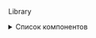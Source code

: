 Library


<details><summary>Список компонентов</summary><blockquote>



<details><summary> Resistors </summary><blockquote>

~~~
R 0603 ±0,1%
R 0603 ±1%
R 0603 ±5%
R 0805 ±0,1%
R 0805 ±1%
R 0805 ±5%
R 1206 ±0,1%
R 1206 ±1%
R 1206 ±5%
R 1812 ±0,1%
R 1812 ±1%
R 1812 ±5%
R 2512 ±0,1%
R 2512 ±1%
R 2512 ±5%

R 0,125W ±0,1%
R 0,125W ±1%
R 0,125W ±5%
R 0,25W 0,±1%
R 0,25W ±1%
R 0,25W ±5%
R 0,5W ±0,1%
R 0,5W ±1%
R 0,5W ±5%
R 1W ±0,1%
R 1W ±1%
R 1W ±5%
R 2W ±0,1%
R 2W ±1%
R 2W ±5%
~~~

</blockquote></details>  

<details><summary> Capasitors </summary><blockquote>
~~~
Керамические
С0603 X7R
С0805 X7R
С1206 X7R
С1210 X7R 
С1812 X7R 

С0603 NP0
С0805 NP0
С126 NP0
С1210 NP0
С1812 NP0

Танталовые
TCAP A
TCAP B
TCAP C
TCAP D
TCAP E

Электролитические
ECAP 5х7
ECAP 5х11
ECAP 6х11
ECAP 8х12
ECAP 10х12
ECAP 10х20
ECAP 10х15
ECAP 10х18
ECAP 10х22
ECAP 10х30
ECAP 13х14
ECAP 13х15
ECAP 13х17
ECAP 13х20
ECAP 13х22
ECAP 13х25
ECAP 13х27
ECAP 13х35,5
ECAP 16х16,5
ECAP 16х20
ECAP 16х22
ECAP 16х26,5
ECAP 16х27
ECAP 16х33,5
ECAP 16х37
ECAP 18х35
~~~

</blockquote></details>

<details><summary> Resistors Other </summary><blockquote>

</blockquote></details>

<details><summary> Capasitors Other </summary><blockquote>

</blockquote></details>

<details><summary> Diode </summary><blockquote>

</blockquote></details>

<details><summary> Transistor </summary><blockquote>

</blockquote></details>

<details><summary> OpAmp </summary><blockquote>

</blockquote></details>

<details><summary> Microcontroller </summary><blockquote>

</blockquote></details>

<details><summary> LinearVoltage </summary><blockquote>

</blockquote></details>

<details><summary> SMPScontrol </summary><blockquote>

</blockquote></details>

<details><summary> Contact </summary><blockquote>

</blockquote></details>

<details><summary> Logic </summary><blockquote>

</blockquote></details>

<details><summary> Interface </summary><blockquote>

</blockquote></details>

<details><summary> Protection </summary><blockquote>

</blockquote></details>

<details><summary> Drivers </summary><blockquote>

</blockquote></details>

<details><summary> MotorControl </summary><blockquote>

</blockquote></details>

<details><summary> Magnetics </summary><blockquote>

</blockquote></details>

<details><summary> LED </summary><blockquote>

</blockquote></details>

<details><summary> Quartz </summary><blockquote>

</blockquote></details>

<details><summary> Device </summary><blockquote>

</blockquote></details>

<details><summary> Sensor </summary><blockquote>

</blockquote></details>

<details><summary> OptoCoupler </summary><blockquote>

</blockquote></details>

<details><summary> DC-DC </summary><blockquote>

</blockquote></details>

</blockquote></details>